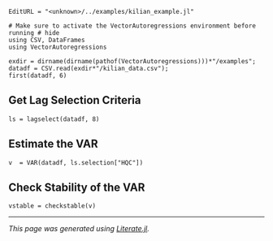 ```@meta
EditURL = "<unknown>/../examples/kilian_example.jl"
```

```@repl kilian_example
# Make sure to activate the VectorAutoregressions environment before running # hide
using CSV, DataFrames
using VectorAutoregressions

exdir = dirname(dirname(pathof(VectorAutoregressions)))*"/examples";
datadf = CSV.read(exdir*"/kilian_data.csv");
first(datadf, 6)
```

## Get Lag Selection Criteria

```@repl kilian_example
ls = lagselect(datadf, 8)
```

## Estimate the VAR

```@repl kilian_example
v  = VAR(datadf, ls.selection["HQC"])
```

## Check Stability of the VAR

```@repl kilian_example
vstable = checkstable(v)
```

---

*This page was generated using [Literate.jl](https://github.com/fredrikekre/Literate.jl).*
